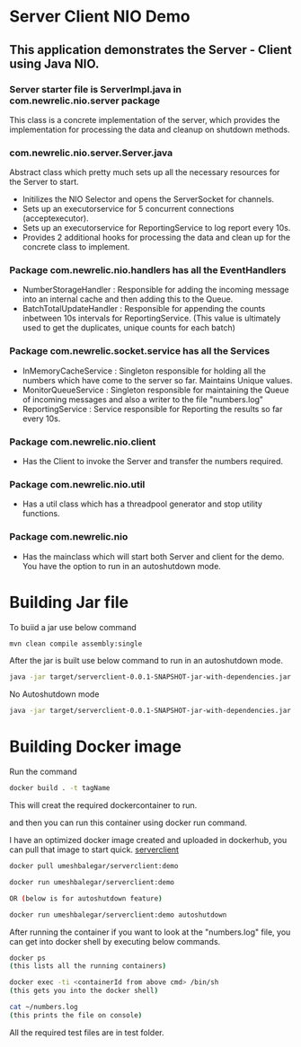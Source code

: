 # Server Client NIO Demo

## This application demonstrates the Server - Client using Java NIO.

### Server starter file is ServerImpl.java in com.newrelic.nio.server package
This class is a concrete implementation of the server, which provides the implementation for processing the data and cleanup on shutdown methods. 


### com.newrelic.nio.server.Server.java 
Abstract class which pretty much sets up all the necessary resources for the Server to start. 
- Initilizes the NIO Selector and opens the ServerSocket for channels. 
- Sets up an executorservice for 5 concurrent connections (acceptexecutor). 
- Sets up an executorservice for ReportingService to log report every 10s.
- Provides 2 additional hooks for processing the data and clean up for the concrete class to implement. 


### Package com.newrelic.nio.handlers has all the EventHandlers
- NumberStorageHandler : Responsible for adding the incoming message into an internal cache and then adding this to the Queue.
- BatchTotalUpdateHandler : Responsible for appending the counts inbetween 10s intervals for ReportingService. (This value is ultimately used to get the duplicates, unique counts for each batch)


### Package com.newrelic.socket.service has all the Services
- InMemoryCacheService : Singleton responsible for holding all the numbers which have come to the server so far. Maintains Unique values. 
- MonitorQueueService : Singleton responsible for maintaining the Queue of incoming messages and also a writer to the file "numbers.log"
- ReportingService : Service responsible for Reporting the results so far every 10s.


### Package com.newrelic.nio.client 
- Has the Client to invoke the Server and transfer the numbers required.

### Package com.newrelic.nio.util 
- Has a util class which has a threadpool generator and stop utility functions. 

### Package com.newrelic.nio 
- Has the mainclass which will start both Server and client for the demo. 
You have the option to run in an autoshutdown mode. 



# Building Jar file
To buiid a jar use below command
```bash
mvn clean compile assembly:single
```

After the jar is built use below command to run in an autoshutdown mode.
```bash
java -jar target/serverclient-0.0.1-SNAPSHOT-jar-with-dependencies.jar autoshutdown
```

No Autoshutdown mode
```bash
java -jar target/serverclient-0.0.1-SNAPSHOT-jar-with-dependencies.jar
```



# Building Docker image
Run the command 
```bash
docker build . -t tagName
```

This will creat the required dockercontainer to run. 

and then you can run this container using docker run command.

I have an optimized docker image created and uploaded in dockerhub, you can pull that image to start quick. [serverclient](https://cloud.docker.com/u/umeshbalegar/repository/docker/umeshbalegar/serverclient)
```bash
docker pull umeshbalegar/serverclient:demo

docker run umeshbalegar/serverclient:demo

OR (below is for autoshutdown feature)

docker run umeshbalegar/serverclient:demo autoshutdown
```

After running the container if you want to look at the "numbers.log" file, you can get into docker shell by executing below commands. 

```bash
docker ps
(this lists all the running containers)

docker exec -ti <containerId from above cmd> /bin/sh
(this gets you into the docker shell)

cat ~/numbers.log
(this prints the file on console)
```

All the required test files are in test folder. 



  


